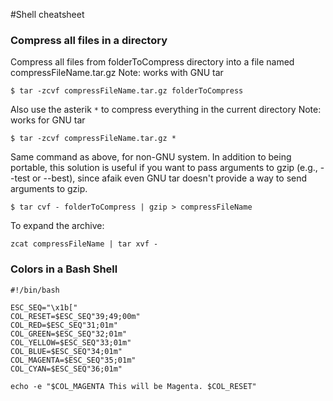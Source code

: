 #Shell cheatsheet

### Compress all files in a directory

Compress all files from folderToCompress directory into a file named compressFileName.tar.gz
Note: works with GNU tar
```
$ tar -zcvf compressFileName.tar.gz folderToCompress
```

Also use the asterik `*` to compress everything in the current directory
Note: works for GNU tar
```
$ tar -zcvf compressFileName.tar.gz *
```

Same command as above, for non-GNU system. In addition to being portable, this solution is useful if you want to pass arguments to gzip (e.g., --test or --best), since afaik even GNU tar doesn't provide a way to send arguments to gzip.
```
$ tar cvf - folderToCompress | gzip > compressFileName
```

To expand the archive:
```
zcat compressFileName | tar xvf -
```

### Colors in a Bash Shell

```
#!/bin/bash

ESC_SEQ="\x1b["
COL_RESET=$ESC_SEQ"39;49;00m"
COL_RED=$ESC_SEQ"31;01m"
COL_GREEN=$ESC_SEQ"32;01m"
COL_YELLOW=$ESC_SEQ"33;01m"
COL_BLUE=$ESC_SEQ"34;01m"
COL_MAGENTA=$ESC_SEQ"35;01m"
COL_CYAN=$ESC_SEQ"36;01m"

echo -e "$COL_MAGENTA This will be Magenta. $COL_RESET"
```